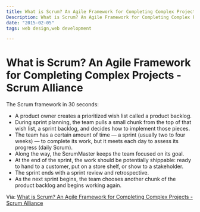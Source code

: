 ```yaml
---
title: What is Scrum? An Agile Framework for Completing Complex Projects - Scrum Alliance
Description: What is Scrum? An Agile Framework for Completing Complex Projects - Scrum Alliance
date: "2015-02-05"
tags: web design,web development

---
```

# What is Scrum? An Agile Framework for Completing Complex Projects - Scrum Alliance

The Scrum framework in 30 seconds:

- A product owner creates a prioritized wish list called a product backlog.
- During sprint planning, the team pulls a small chunk from the top of that wish list, a sprint backlog, and decides how to implement those pieces.
- The team has a certain amount of time — a sprint (usually two to four weeks) — to complete its work, but it meets each day to assess its progress (daily Scrum).
- Along the way, the ScrumMaster keeps the team focused on its goal.
- At the end of the sprint, the work should be potentially shippable: ready to hand to a customer, put on a store shelf, or show to a stakeholder.
- The sprint ends with a sprint review and retrospective.
- As the next sprint begins, the team chooses another chunk of the product backlog and begins working again.

Via: [What is Scrum? An Agile Framework for Completing Complex Projects - Scrum Alliance](https://www.scrumalliance.org/why-scrum)
